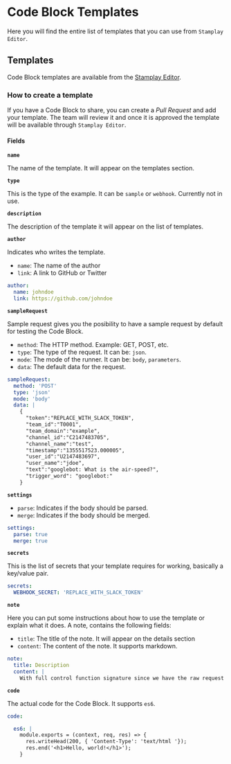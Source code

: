 # Code Block Templates

Here you will find the entire list of templates that you can use from `Stamplay Editor`.

## Templates

Code Block templates are available from the [Stamplay Editor](https://editor.stamplay.com).

### How to create a template

If you have a Code Block to share, you can create a _Pull Request_ and add your template. The team will review it and once it is approved the template will be available through `Stamplay Editor`.

#### Fields

**`name`**

The name of the template. It will appear on the templates section.

**`type`**

This is the type of the example. It can be `sample` or `webhook`. Currently not in use.

**`description`**

The description of the template it will appear on the list of templates.

**`author`**

Indicates who writes the template.

- `name`: The name of the author
- `link`: A link to GitHub or Twitter

```yaml
author: 
  name: johndoe
  link: https://github.com/johndoe
```

**`sampleRequest`**

Sample request gives you the posibility to have a sample request by default for testing the Code Block.

- `method`: The HTTP method. Example: GET, POST, etc.
- `type`: The type of the request. It can be: `json`.
- `mode`: The mode of the runner. It can be: `body`, `parameters`.
- `data`: The default data for the request.

```yaml
sampleRequest: 
  method: 'POST'
  type: 'json'
  mode: 'body'
  data: |
    {
      "token":"REPLACE_WITH_SLACK_TOKEN",
      "team_id":"T0001",
      "team_domain":"example",
      "channel_id":"C2147483705",
      "channel_name":"test",
      "timestamp":"1355517523.000005",
      "user_id":"U2147483697",
      "user_name":"jdoe",
      "text":"googlebot: What is the air-speed?",
      "trigger_word": "googlebot:"
    }
```

**`settings`**

- `parse`: Indicates if the body should be parsed.
- `merge`: Indicates if the body should be merged.

```yaml
settings:
  parse: true
  merge: true
```

**`secrets`**

This is the list of secrets that your template requires for working, basically a key/value pair.

```yaml
secrets: 
  WEBHOOK_SECRET: 'REPLACE_WITH_SLACK_TOKEN'
```

**`note`**

Here you can put some instructions about how to use the template or explain what it does. A note, contains the following fields:

- `title`: The title of the note. It will appear on the details section
- `content`: The content of the note. It supports markdown.

```yaml
note:
  title: Description
  content: |
    With full control function signature since we have the raw request we can afford to parse the multipart/form-data content type. To do so we need to disable the Parse body property that can be found in the Properties tab.
```

**`code`**

The actual code for the Code Block. It supports `es6`.

```yaml
code:

  es6: |
    module.exports = (context, req, res) => {
      res.writeHead(200, { 'Content-Type': 'text/html '});
      res.end('<h1>Hello, world!</h1>');
    }
```
